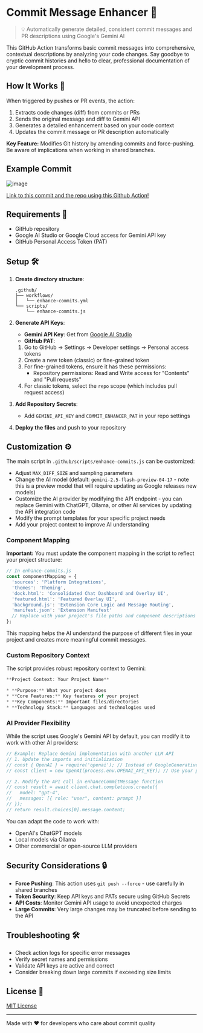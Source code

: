 # Commit Message Enhancer 🚀

> 💡 Automatically generate detailed, consistent commit messages and PR descriptions using Google's Gemini AI

This GitHub Action transforms basic commit messages into comprehensive, contextual descriptions by analyzing your code changes. Say goodbye to cryptic commit histories and hello to clear, professional documentation of your development process.

## How It Works 🔄

When triggered by pushes or PR events, the action:

1. Extracts code changes (diff) from commits or PRs
2. Sends the original message and diff to Gemini API
3. Generates a detailed enhancement based on your code context
4. Updates the commit message or PR description automatically

**Key Feature:** Modifies Git history by amending commits and force-pushing. Be aware of implications when working in shared branches.

## Example Commit

![image](https://github.com/user-attachments/assets/26d057f2-03bb-44f5-9378-c82cf5d04eee)

[Link to this commit and the repo using this Github Action!](https://github.com/steveseguin/social_stream/commit/78317940c7c4096f81f4bdffbacd672a8feeddf7)

## Requirements 🔑

- GitHub repository
- Google AI Studio or Google Cloud access for Gemini API key
- GitHub Personal Access Token (PAT)

## Setup 🛠️

1. **Create directory structure**:
   ```
   .github/
   ├── workflows/
   │   └── enhance-commits.yml
   └── scripts/
       └── enhance-commits.js
   ```

2. **Generate API Keys**:
   - **Gemini API Key**: Get from [Google AI Studio](https://makersuite.google.com/)
   - **GitHub PAT**: 
   1. Go to GitHub → Settings → Developer settings → Personal access tokens
   2. Create a new token (classic) or fine-grained token
   3. For fine-grained tokens, ensure it has these permissions:
      - Repository permissions: Read and Write access for "Contents" and "Pull requests"
   4. For classic tokens, select the `repo` scope (which includes pull request access)

3. **Add Repository Secrets**:
   - Add `GEMINI_API_KEY` and `COMMIT_ENHANCER_PAT` in your repo settings

4. **Deploy the files** and push to your repository

## Customization ⚙️

The main script in `.github/scripts/enhance-commits.js` can be customized:

- Adjust `MAX_DIFF_SIZE` and sampling parameters
- Change the AI model (default: `gemini-2.5-flash-preview-04-17` - note this is a preview model that will require updating as Google releases new models)
- Customize the AI provider by modifying the API endpoint - you can replace Gemini with ChatGPT, Ollama, or other AI services by updating the API integration code
- Modify the prompt templates for your specific project needs
- Add your project context to improve AI understanding

### Component Mapping

**Important:** You must update the component mapping in the script to reflect your project structure:

```javascript
// In enhance-commits.js
const componentMapping = {
  'sources': 'Platform Integrations',
  'themes': 'Theming',
  'dock.html': 'Consolidated Chat Dashboard and Overlay UI',
  'featured.html': 'Featured Overlay UI',
  'background.js': 'Extension Core Logic and Message Routing',
  'manifest.json': 'Extension Manifest'
  // Replace with your project's file paths and component descriptions
};
```

This mapping helps the AI understand the purpose of different files in your project and creates more meaningful commit messages.

### Custom Repository Context

The script provides robust repository context to Gemini:

```javascript
**Project Context: Your Project Name**

* **Purpose:** What your project does
* **Core Features:** Key features of your project
* **Key Components:** Important files/directories
* **Technology Stack:** Languages and technologies used
```

### AI Provider Flexibility

While the script uses Google's Gemini API by default, you can modify it to work with other AI providers:

```javascript
// Example: Replace Gemini implementation with another LLM API
// 1. Update the imports and initialization
// const { OpenAI } = require('openai'); // Instead of GoogleGenerativeAI
// const client = new OpenAI(process.env.OPENAI_API_KEY); // Use your preferred API key

// 2. Modify the API call in enhanceCommitMessage function
// const result = await client.chat.completions.create({
//   model: "gpt-4",
//   messages: [{ role: "user", content: prompt }]
// });
// return result.choices[0].message.content;
```

You can adapt the code to work with:
- OpenAI's ChatGPT models
- Local models via Ollama
- Other commercial or open-source LLM providers

## Security Considerations 🔒

- **Force Pushing**: This action uses `git push --force` - use carefully in shared branches
- **Token Security**: Keep API keys and PATs secure using GitHub Secrets
- **API Costs**: Monitor Gemini API usage to avoid unexpected charges
- **Large Commits**: Very large changes may be truncated before sending to the API

## Troubleshooting 🛠️

- Check action logs for specific error messages
- Verify secret names and permissions
- Validate API keys are active and correct
- Consider breaking down large commits if exceeding size limits

## License 📄

[MIT License](LICENSE)

---

Made with ❤️ for developers who care about commit quality
